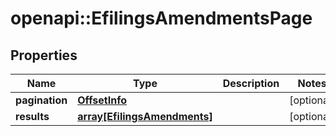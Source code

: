 # openapi::EfilingsAmendmentsPage


## Properties
Name | Type | Description | Notes
------------ | ------------- | ------------- | -------------
**pagination** | [**OffsetInfo**](OffsetInfo.md) |  | [optional] 
**results** | [**array[EfilingsAmendments]**](EfilingsAmendments.md) |  | [optional] 


